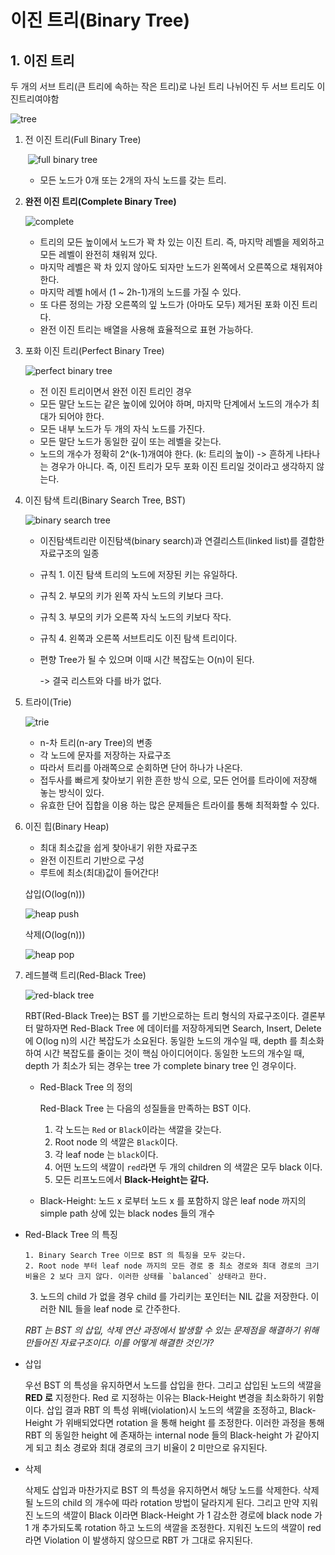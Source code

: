 # 이진 트리(Binary Tree)

## 1. 이진 트리

두 개의 서브 트리(큰 트리에 속하는 작은 트리)로 나뉜 트리 나뉘어진 두 서브 트리도 이진트리여야함

 ![tree](./tree01) 

1. 전 이진 트리(Full Binary Tree)

   ​	![full binary tree](./tree02) 

   * 모든 노드가 0개 또는 2개의 자식 노드를 갖는 트리.

2. **완전 이진 트리(Complete Binary Tree)**

    ![complete](./tree03)

   * 트리의 모든 높이에서 노드가 꽉 차 있는 이진 트리. 즉, 마지막 레벨을 제외하고 모든 레벨이 완전히 채워져 있다.
   * 마지막 레벨은 꽉 차 있지 않아도 되자만 노드가 왼쪽에서 오른쪽으로 채워져야 한다.
   * 마지막 레벨 h에서 (1 ~ 2h-1)개의 노드를 가질 수 있다.
   * 또 다른 정의는 가장 오른쪽의 잎 노드가 (아마도 모두) 제거된 포화 이진 트리다.
   * 완전 이진 트리는 배열을 사용해 효율적으로 표현 가능하다.
   
3. 포화 이진 트리(Perfect Binary Tree)

   ![perfect binary tree](C:\Users\jr435\Desktop\면접\datastructure\tree04)

   * 전 이진 트리이면서 완전 이진 트리인 경우
   * 모든 말단 노드는 같은 높이에 있어야 하며, 마지막 단계에서 노드의 개수가 최대가 되어야 한다.
   * 모든 내부 노드가 두 개의 자식 노드를 가진다.
   * 모든 말단 노드가 동일한 깊이 또는 레벨을 갖는다.
   * 노드의 개수가 정확히 2^(k-1)개여야 한다. (k: 트리의 높이) -> 흔하게 나타나는 경우가 아니다. 즉, 이진 트리가 모두 포화 이진 트리일 것이라고 생각하지 않는다.

4. 이진 탐색 트리(Binary Search Tree, BST)

   ![binary search tree](./tree05)

   * 이진탐색트리란 이진탐색(binary search)과 연결리스트(linked list)를 결합한 자료구조의 일종

   * 규칙 1. 이진 탐색 트리의 노드에 저장된 키는 유일하다.

   * 규칙 2. 부모의 키가 왼쪽 자식 노드의 키보다 크다.

   * 규칙 3. 부모의 키가 오른쪽 자식 노드의 키보다 작다.

   * 규칙 4. 왼쪽과 오른쪽 서브트리도 이진 탐색 트리이다.

   * 편향 Tree가 될 수 있으며 이때 시간 복잡도는 O(n)이 된다.

     -> 결국 리스트와 다를 바가 없다.

5. 트라이(Trie)

   ![trie](./tree06) 

   * n-차 트리(n-ary Tree)의 변종
   * 각 노드에 문자를 저장하는 자료구조
   * 따라서 트리를 아래쪽으로 순회하면 단어 하나가 나온다.
   * 접두사를 빠르게 찾아보기 위한 흔한 방식 으로, 모든 언어를 트라이에 저장해 놓는 방식이 있다.
   * 유효한 단어 집합을 이용 하는 많은 문제들은 트라이를 통해 최적화할 수 있다.

6. 이진 힙(Binary Heap)

    * 최대 최소값을 쉽게 찾아내기 위한 자료구조
    * 완전 이진트리 기반으로 구성
    * 루트에 최소(최대)값이 들어간다!

    삽입(O(log(n)))

    ![heap push](./tree07)

    삭제(O(log(n)))

    ![heap pop](./tree08)

7. 레드블랙 트리(Red-Black Tree)

    ![red-black tree](./tree09) 

    RBT(Red-Black Tree)는 BST 를 기반으로하는 트리 형식의 자료구조이다. 결론부터 말하자면 Red-Black Tree 에 데이터를 저장하게되면 Search, Insert, Delete 에 O(log n)의 시간 복잡도가 소요된다. 동일한 노드의 개수일 때, depth 를 최소화하여 시간 복잡도를 줄이는 것이 핵심 아이디어이다. 동일한 노드의 개수일 때, depth 가 최소가 되는 경우는 tree 가 complete binary tree 인 경우이다.

    * Red-Black Tree 의 정의

      Red-Black Tree 는 다음의 성질들을 만족하는 BST 이다.

      1. 각 노드는 `Red` or `Black`이라는 색깔을 갖는다.
      2. Root node 의 색깔은 `Black`이다.
      3. 각 leaf node 는 `black`이다.
      4. 어떤 노드의 색깔이 `red`라면 두 개의 children 의 색깔은 모두 black 이다.
      5. 모든 리프노드에서 **Black-Height는 같다.** 
     * Black-Height: 노드 x 로부터 노드 x 를 포함하지 않은 leaf node 까지의 simple path 상에 있는 black nodes 들의 개수
    
* Red-Black Tree 의 특징
  
      1. Binary Search Tree 이므로 BST 의 특징을 모두 갖는다.
      2. Root node 부터 leaf node 까지의 모든 경로 중 최소 경로와 최대 경로의 크기 비율은 2 보다 크지 않다. 이러한 상태를 `balanced` 상태라고 한다.
  3. 노드의 child 가 없을 경우 child 를 가리키는 포인터는 NIL 값을 저장한다. 이러한 NIL 들을 leaf node 로 간주한다.
  
  *RBT 는 BST 의 삽입, 삭제 연산 과정에서 발생할 수 있는 문제점을 해결하기 위해 만들어진 자료구조이다. 이를 어떻게 해결한 것인가?*
  
* 삽입
  
  우선 BST 의 특성을 유지하면서 노드를 삽입을 한다. 그리고 삽입된 노드의 색깔을 **RED 로** 지정한다. Red 로 지정하는 이유는 Black-Height 변경을 최소화하기 위함이다. 삽입 결과 RBT 의 특성 위배(violation)시 노드의 색깔을 조정하고, Black-Height 가 위배되었다면 rotation 을 통해 height 를 조정한다. 이러한 과정을 통해 RBT 의 동일한 height 에 존재하는 internal node 들의 Black-height 가 같아지게 되고 최소 경로와 최대 경로의 크기 비율이 2 미만으로 유지된다.
  
* 삭제
  
  삭제도 삽입과 마찬가지로 BST 의 특성을 유지하면서 해당 노드를 삭제한다. 삭제될 노드의 child 의 개수에 따라 rotation 방법이 달라지게 된다. 그리고 만약 지워진 노드의 색깔이 Black 이라면 Black-Height 가 1 감소한 경로에 black node 가 1 개 추가되도록 rotation 하고 노드의 색깔을 조정한다. 지워진 노드의 색깔이 red 라면 Violation 이 발생하지 않으므로 RBT 가 그대로 유지된다.
